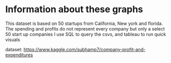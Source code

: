 # Information about these graphs

This dataset is based on 50 startups from California, New york and florida.
The spending and profits do not represent every company but only a select 50 start up companies
I use SQL to query the csvs, and tableau to run quick visuals

dataset: https://www.kaggle.com/subhamp7/company-profit-and-expenditures
